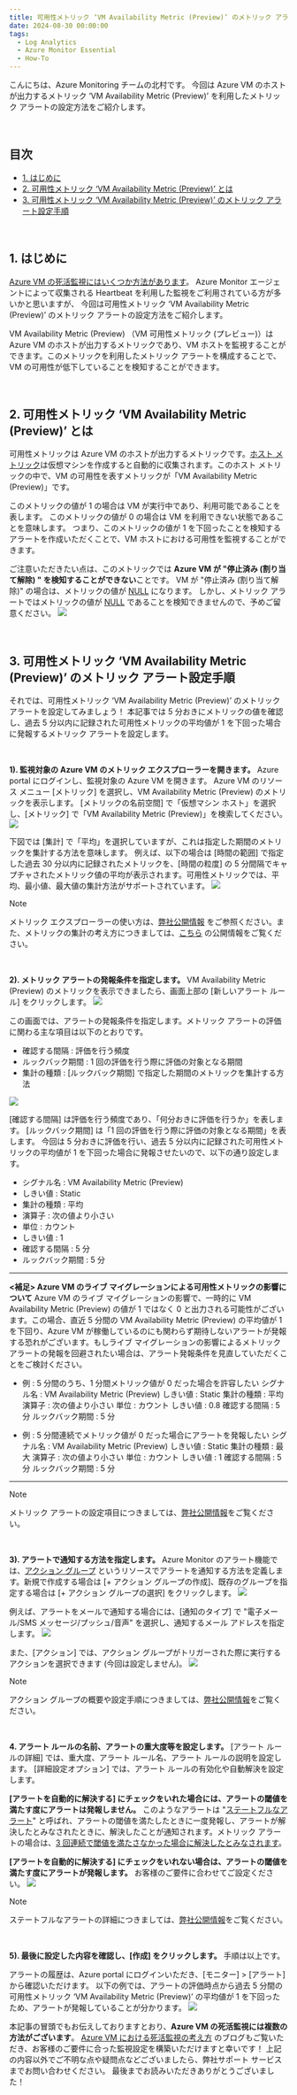 ```yaml
---
title: 可用性メトリック ‘VM Availability Metric (Preview)’ のメトリック アラートについて
date: 2024-08-30 00:00:00
tags:
  - Log Analytics
  - Azure Monitor Essential
  - How-To
---
```


こんにちは、Azure Monitoring チームの北村です。
今回は Azure VM のホストが出力するメトリック ‘VM Availability Metric (Preview)’ を利用したメトリック アラートの設定方法をご紹介します。

<br>

<!-- more -->
## 目次
- [1. はじめに](#1-はじめに)
- [2. 可用性メトリック ‘VM Availability Metric (Preview)’ とは](#2-可用性メトリック-‘VM-Availability-Metric-Preview-’-とは)
- [3. 可用性メトリック ‘VM Availability Metric (Preview)’ のメトリック アラート設定手順](#3-可用性メトリック-‘VM-Availability-Metric-Preview-’-のメトリック-アラート設定手順)

<br>


## 1. はじめに
[Azure VM の死活監視にはいくつか方法があります](https://jpazmon-integ.github.io/blog/LogAnalytics/MonitorVM02/)。
Azure Monitor エージェントによって収集される Heartbeat を利用した監視をご利用されている方が多いかと思いますが、
今回は可用性メトリック ‘VM Availability Metric (Preview)’ のメトリック アラートの設定方法をご紹介します。

VM Availability Metric (Preview) （VM 可用性メトリック (プレビュー)）は Azure VM のホストが出力するメトリックであり、VM ホストを監視することができます。このメトリックを利用したメトリック アラートを構成することで、VM の可用性が低下していることを検知することができます。

<br>


## 2. 可用性メトリック ‘VM Availability Metric (Preview)’ とは
可用性メトリックは Azure VM のホストが出力するメトリックです。[ホスト メトリック](https://learn.microsoft.com/ja-jp/azure/azure-monitor/reference/supported-metrics/microsoft-compute-virtualmachines-metrics)は仮想マシンを作成すると自動的に収集されます。このホスト メトリックの中で、VM の可用性を表すメトリックが「VM Availability Metric (Preview)」です。

このメトリックの値が 1 の場合は VM が実行中であり、利用可能であることを表します。
このメトリックの値が 0 の場合は VM を利用できない状態であることを意味します。
つまり、このメトリックの値が 1 を下回ったことを検知するアラートを作成いただくことで、VM ホストにおける可用性を監視することができます。

ご注意いただきたい点は、このメトリックでは **Azure VM が "停止済み (割り当て解除) " を検知することができない**ことです。
VM が "停止済み (割り当て解除)" の場合は、メトリックの値が [NULL](https://learn.microsoft.com/ja-jp/azure/virtual-machines/monitor-vm-reference#vm-availability-metric-preview) になります。
しかし、メトリック アラートではメトリックの値が [NULL](https://learn.microsoft.com/ja-jp/azure/azure-monitor/essentials/metrics-aggregation-explained#null-and-zero-values) であることを検知できませんので、予めご留意ください。
![](./VMAvailability-MetricAlert/image01.png)

<br>


## 3. 可用性メトリック ‘VM Availability Metric (Preview)’ のメトリック アラート設定手順
それでは、可用性メトリック ‘VM Availability Metric (Preview)’ のメトリック アラートを設定してみましょう！
本記事では 5 分おきにメトリックの値を確認し、過去 5 分以内に記録された可用性メトリックの平均値が 1 を下回った場合に発報するメトリック アラートを設定します。

<br>

**1). 監視対象の Azure VM のメトリック エクスプローラーを開きます。**
Azure portal にログインし、監視対象の Azure VM を開きます。
Azure VM のリソース メニュー [メトリック] を選択し、VM Availability Metric (Preview) のメトリックを表示します。
[メトリックの名前空間] で「仮想マシン ホスト」を選択し、[メトリック] で「VM Availability Metric (Preview)」を検索してください。
![](./VMAvailability-MetricAlert/image02.png)



下図では [集計] で「平均」を選択していますが、これは指定した期間のメトリックを集計する方法を意味します。
例えば、以下の場合は [時間の範囲] で指定した過去 30 分以内に記録されたメトリックを、[時間の粒度] の 5 分間隔でキャプチャされたメトリック値の平均が表示されます。可用性メトリックでは、平均、最小値、最大値の集計方法がサポートされています。
![](./VMAvailability-MetricAlert/image03.png)

> [!NOTE]
> メトリック エクスプローラーの使い方は、[弊社公開情報](https://learn.microsoft.com/ja-jp/azure/azure-monitor/essentials/analyze-metrics) をご参照ください。また、メトリックの集計の考え方につきましては、[こちら](https://learn.microsoft.com/ja-jp/azure/azure-monitor/essentials/metrics-aggregation-explained#aggregation-types) の公開情報をご覧ください。

<br>

**2). メトリック アラートの発報条件を指定します。** 
VM Availability Metric (Preview) のメトリックを表示できましたら、画面上部の [新しいアラート ルール] をクリックします。
![](./VMAvailability-MetricAlert/image04.png)


この画面では、アラートの発報条件を指定します。メトリック アラートの評価に関わる主な項目は以下のとおりです。

- 確認する間隔 : 評価を行う頻度
- ルックバック期間 : 1 回の評価を行う際に評価の対象となる期間
- 集計の種類 : [ルックバック期間] で指定した期間のメトリックを集計する方法

![](./VMAvailability-MetricAlert/image05.png)


[確認する間隔] は評価を行う頻度であり、「何分おきに評価を行うか」を表します。
[ルックバック期間] は「1 回の評価を行う際に評価の対象となる期間」を表します。
今回は 5 分おきに評価を行い、過去 5 分以内に記録された可用性メトリックの平均値が 1 を下回った場合に発報させたいので、以下の通り設定します。


- シグナル名 : VM Availability Metric (Preview) 
- しきい値 : Static
- 集計の種類 : 平均
- 演算子 : 次の値より小さい
- 単位 : カウント
- しきい値 : 1
- 確認する間隔 : 5 分
- ルックバック期間 : 5 分


---
**<補足> Azure VM のライブ マイグレーションによる可用性メトリックの影響について**
Azure VM のライブ マイグレーションの影響で、一時的に VM Availability Metric (Preview) の値が 1 ではなく 0 と出力される可能性がございます。この場合、直近 5 分間の VM Availability Metric (Preview) の平均値が 1 を下回り、Azure VM が稼働しているのにも関わらず期待しないアラートが発報する恐れがございます。もしライブ マイグレーションの影響によるメトリック アラートの発報を回避されたい場合は、アラート発報条件を見直していただくことをご検討ください。

- 例 : 5 分間のうち、1 分間メトリック値が 0 だった場合を許容したい
シグナル名 : VM Availability Metric (Preview)
しきい値 : Static
集計の種類 : 平均
演算子 : 次の値より小さい
単位 : カウント
しきい値 : 0.8
確認する間隔 : 5 分
ルックバック期間 : 5 分

- 例 : 5 分間連続でメトリック値が 0 だった場合にアラートを発報したい
シグナル名 : VM Availability Metric (Preview)
しきい値 : Static
集計の種類 : 最大
演算子 : 次の値より小さい
単位 : カウント
しきい値 : 1
確認する間隔 : 5 分
ルックバック期間 : 5 分
---

> [!NOTE]
> メトリック アラートの設定項目につきましては、[弊社公開情報](https://learn.microsoft.com/ja-jp/azure/azure-monitor/alerts/alerts-create-metric-alert-rule)をご覧ください。


<br>

**3). アラートで通知する方法を指定します。**
Azure Monitor のアラート機能では、[アクション グループ](https://learn.microsoft.com/ja-jp/azure/azure-monitor/alerts/action-groups) というリソースでアラートを通知する方法を定義します。新規で作成する場合は [+ アクション グループの作成]、既存のグループを指定する場合は [+ アクション グループの選択] をクリックします。
![](./VMAvailability-MetricAlert/image06.png)

例えば、アラートをメールで通知する場合には、[通知のタイプ] で "電子メール/SMS メッセージ/プッシュ/音声" を選択し、通知するメール アドレスを指定します。
![](./VMAvailability-MetricAlert/image07.png)


また、[アクション] では、アクション グループがトリガーされた際に実行するアクションを選択できます (今回は設定しません)。
![](./VMAvailability-MetricAlert/image08.png)

> [!NOTE]
> アクション グループの概要や設定手順につきましては、[弊社公開情報](https://learn.microsoft.com/ja-jp/azure/azure-monitor/alerts/action-groups#create-an-action-group-in-the-azure-portal)をご覧ください。

<br>

**4. アラート ルールの名前、アラートの重大度等を設定します。**
[アラート ルールの詳細] では、重大度、アラート ルール名、アラート ルールの説明を設定します。
[詳細設定オプション] では、アラート ルールの有効化や自動解決を設定します。

**[アラートを自動的に解決する] にチェックをいれた場合には、アラートの閾値を満たす度にアラートは発報しません。**
このようなアラートは "[ステートフルなアラート](https://learn.microsoft.com/ja-jp/azure/azure-monitor/alerts/alerts-overview#alerts-and-state)" と呼ばれ、アラートの閾値を満たしたときに一度発報し、アラートが解決したとみなされたときに、解決したことが通知されます。メトリック アラートの場合は、[3 回連続で閾値を満たさなかった場合に解決したとみなされます](https://learn.microsoft.com/ja-jp/azure/azure-monitor/alerts/alerts-overview#stateful-alerts)。

**[アラートを自動的に解決する] にチェックをいれない場合は、アラートの閾値を満たす度にアラートが発報します。** お客様のご要件に合わせてご設定ください。
![](./VMAvailability-MetricAlert/image09.png)

> [!NOTE]
> ステートフルなアラートの詳細につきましては、[弊社公開情報](https://learn.microsoft.com/ja-jp/azure/azure-monitor/alerts/alerts-overview#stateful-alerts)をご覧ください。

<br>

**5). 最後に設定した内容を確認し、[作成] をクリックします。**
手順は以上です。

アラートの履歴は、Azure portal にログインいただき、[モニター] > [アラート] から確認いただけます。
以下の例では、アラートの評価時点から過去 5 分間の可用性メトリック ‘VM Availability Metric (Preview)’ の平均値が 1 を下回ったため、アラートが発報していることが分かります。
![](./VMAvailability-MetricAlert/image10.png)


本記事の冒頭でもお伝えしておりますとおり、**Azure VM の死活監視には複数の方法がございます**。
[Azure VM における死活監視の考え方](https://jpazmon-integ.github.io/blog/LogAnalytics/MonitorVM02/) のブログもご覧いただき、お客様のご要件に合った監視設定を構築いただけますと幸いです！
上記の内容以外でご不明な点や疑問点などございましたら、弊社サポート サービスまでお問い合わせください。
最後までお読みいただきありがとうございました！
